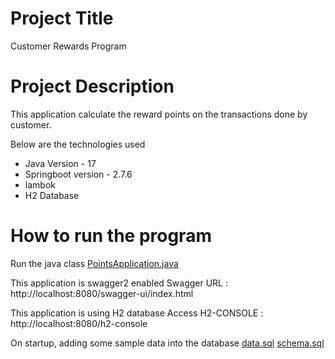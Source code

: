 # Project Title
Customer Rewards Program

# Project Description
This application calculate the reward points on the transactions done by customer.

Below are the technologies used

* Java Version - 17
* Springboot version - 2.7.6
* lambok
* H2 Database

# How to run the program
Run the java class [PointsApplication.java](src%2Fmain%2Fjava%2Fcom%2Fcustomer%2Fpoints%2FPointsApplication.java)

This application is swagger2 enabled
Swagger URL : http://localhost:8080/swagger-ui/index.html

This application is using H2 database
Access H2-CONSOLE : http://localhost:8080/h2-console

On startup, adding some sample data into the database
[data.sql](src%2Fmain%2Fresources%2Fdata.sql)
[schema.sql](src%2Fmain%2Fresources%2Fschema.sql)